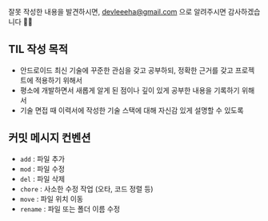 잘못 작성한 내용을 발견하시면, devleeeha@gmail.com 으로 알려주시면 감사하겠습니다 🙇‍♀️

## TIL 작성 목적 

- 안드로이드 최신 기술에 꾸준한 관심을 갖고 공부하되, 정확한 근거를 갖고 프로젝트에 적용하기 위해서 
- 평소에 개발하면서 새롭게 알게 된 점이나 깊이 있게 공부한 내용을 기록하기 위해서
- 기술 면접 때 이력서에 작성한 기술 스택에 대해 자신감 있게 설명할 수 있도록 

## 커밋 메시지 컨벤션 

- `add` : 파일 추가 
- `mod` : 파일 수정
- `del` : 파일 삭제
- `chore` : 사소한 수정 작업 (오타, 코드 정렬 등)
- `move` : 파일 위치 이동 
- `rename` : 파일 또는 폴더 이름 수정
